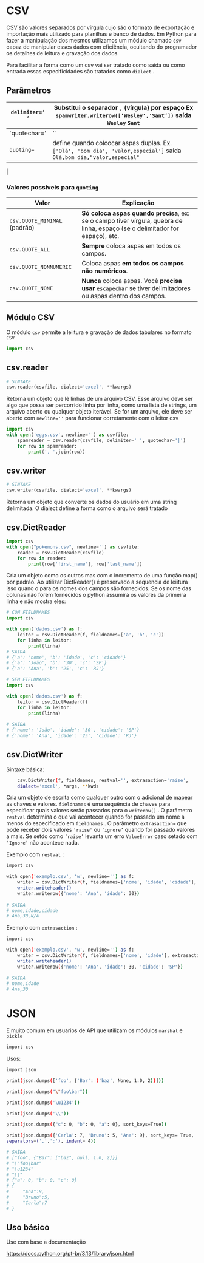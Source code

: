 # CSV

CSV são valores separados por vírgula cujo são o formato de exportação e importação mais utilizado para planilhas e banco de dados. Em Python para fazer a manipulação dos mesmos utilizamos um módulo chamado `csv` capaz de manipular esses dados com eficiência, ocultando do programador os detalhes de leitura e gravação dos dados.

Para facilitar a forma como um csv vai ser tratado como saída ou como entrada essas especificidades são tratados como `dialect` .  

## Parâmetros

| `delimiter=’ ‘`  | Substitui o separador `,` (vírgula) por espaço Ex `spamwriter.writerow([‘Wesley','Sant’])` saída `Wesley` `Sant`  |
| --- | --- |
| `quotechar=’|’`  | Encontra a palavra com um delimitador presente e coloca o caracter passado. Ex.: `spamwriter.writerow([‘Wesley Sant’])` a saída será `|Wesley Sant|`  |
| `quoting=`  | define quando colcocar aspas duplas. Ex. `['Olá', 'bom dia', 'valor,especial']` saída `Olá,bom dia,"valor,especial"`
 |

### Valores possíveis para `quoting`

| Valor | Explicação |
| --- | --- |
| `csv.QUOTE_MINIMAL` (padrão) | **Só coloca aspas quando precisa**, ex: se o campo tiver vírgula, quebra de linha, espaço (se o delimitador for espaço), etc. |
| `csv.QUOTE_ALL` | **Sempre** coloca aspas em todos os campos. |
| `csv.QUOTE_NONNUMERIC` | Coloca aspas **em todos os campos não numéricos**. |
| `csv.QUOTE_NONE` | **Nunca** coloca aspas. Você **precisa usar** `escapechar` se tiver delimitadores ou aspas dentro dos campos. |

## Módulo CSV

O módulo `csv` permite a leiitura e gravação de dados tabulares no formato `CSV` 

```python
import csv
```

## csv.reader

```python
# SINTAXE
csv.reader(csvfile, dialect='excel', **kwargs)
```

Retorna um objeto que lê linhas de um arquivo CSV. Esse arquivo deve ser algo que possa ser percorrido linha por linha, como uma lista de strings, um arquivo aberto ou qualquer objeto iterável. Se for um arquivo, ele deve ser aberto com `newline=''`  para funcionar corretamente com o leitor csv

```python
import csv
with open('eggs.csv', newline='') as csvfile:
    spamreader = csv.reader(csvfile, delimiter=' ', quotechar='|')
    for row in spamreader:
        print(', '.join(row))
```

## csv.writer

```python
# SINTAXE
csv.writer(csvfile, dialect='excel', **kwargs)
```

Retorna um objeto que converte os dados do usuário em uma string delimitada. O dialect define a forma como o arquivo será tratado 

## csv.DictReader

```python
import csv
with open("pokemons.csv", newline='') as csvfile:
    reader = csv.DictReader(csvfile)
    for row in reader:
        print(row['first_name'], row['last_name'])
```

Cria um objeto como os outros mas com o incremento de uma função map() por padrão. Ao utilizar DictReader() é preservado a sequencia de leiitura isso quano o para os nomes dos campos são fornecidos. Se os nome das colunas não forem fornecidos o python assumirá os valores da primeira linha e não mostra eles:

```python
# COM FIELDNAMES
import csv

with open('dados.csv') as f:
    leitor = csv.DictReader(f, fieldnames=['a', 'b', 'c'])
    for linha in leitor:
        print(linha)
# SAÍDA
# {'a': 'nome', 'b': 'idade', 'c': 'cidade'}
# {'a': 'João', 'b': '30', 'c': 'SP'}
# {'a': 'Ana', 'b': '25', 'c': 'RJ'}
```

```python
# SEM FIELDNAMES
import csv

with open('dados.csv') as f:
    leitor = csv.DictReader(f)
    for linha in leitor:
        print(linha)
        
# SAÍDA
# {'nome': 'João', 'idade': '30', 'cidade': 'SP'}
# {'nome': 'Ana', 'idade': '25', 'cidade': 'RJ'}
```

## csv.DictWriter

Sintaxe básica:

```bash
	csv.DictWriter(f, fieldnames, restval='', extrasaction='raise',
	dialect='excel', *args, **kwds
```

Cria um objeto de escrita como qualquer outro com o adicional de mapear as chaves e valores. `fieldnames`  é uma sequência de chaves para especificar quais valores serão passados para o `writerow()` .  O parâmetro `restval`  determina o que vai acontecer quando for passado um nome a menos do especificado em `fieldnames` . O parâmetro `extrasaction=`  que pode receber dois valores `'raise'`  ou `‘ignore’` quando for passado valores a mais. Se setdo como `‘raise’` levanta um erro `ValueError` caso setado com `‘Ignore’` não acontece nada.

Exemplo com `restval` :

```bash
import csv

with open('exemplo.csv', 'w', newline='') as f:
    writer = csv.DictWriter(f, fieldnames=['nome', 'idade', 'cidade'], restval='N/A')
    writer.writeheader()
    writer.writerow({'nome': 'Ana', 'idade': 30})
    
# SAÍDA
# nome,idade,cidade
# Ana,30,N/A
```

Exemplo com `extrasaction` :

```bash
import csv

with open('exemplo.csv', 'w', newline='') as f:
    writer = csv.DictWriter(f, fieldnames=['nome', 'idade'], extrasaction='ignore')
    writer.writeheader()
    writer.writerow({'nome': 'Ana', 'idade': 30, 'cidade': 'SP'})
    
# SAÍDA
# nome,idade
# Ana,30
```

# JSON

É muito comum em usuarios de API que utilizam os módulos `marshal` e `pickle` 

```bash
import csv
```

Usos:

```bash
import json

print(json.dumps(['foo', {'Bar': ('baz', None, 1.0, 2)}]))

print(json.dumps("\"foo\bar"))

print(json.dumps('\u1234'))

print(json.dumps('\\'))

print(json.dumps({"c": 0, "b": 0, "a": 0}, sort_keys=True))

print(json.dumps({'Carla': 7, 'Bruno': 5, 'Ana': 9}, sort_keys= True, 
separators=(',',':'), indent= 4))

# SAÍDA
# ["foo", {"Bar": ["baz", null, 1.0, 2]}]
# "\"foo\bar"
# "\u1234"
# "\\"
# {"a": 0, "b": 0, "c": 0}
# {
#     "Ana":9,
#     "Bruno":5,
#     "Carla":7
# }
```

## Uso básico

Use com base a documentação 

https://docs.python.org/pt-br/3.13/library/json.html
